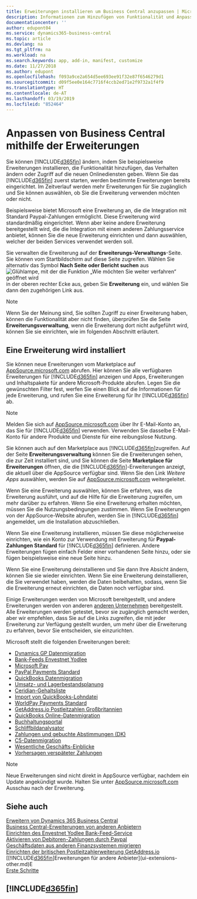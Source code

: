 ```yaml
---
title: Erweiterungen installieren um Business Central anzupassen | Microsoft Docs
description: Informationen zum Hinzufügen von Funktionalität und Anpassungen für Business Central durch die Installation von Erweiterungen.
documentationcenter: ''
author: edupont04
ms.service: dynamics365-business-central
ms.topic: article
ms.devlang: na
ms.tgt_pltfrm: na
ms.workload: na
ms.search.keywords: app, add-in, manifest, customize
ms.date: 11/27/2018
ms.author: edupont
ms.openlocfilehash: f093a9ce2a654d5ee693ee91f32e87f6546279d1
ms.sourcegitcommit: d09f5ee0e164c7716f4ccb2ed71e2f9732a1f4f9
ms.translationtype: HT
ms.contentlocale: de-AT
ms.lasthandoff: 03/19/2019
ms.locfileid: "852464"
---
```

# <a name="customizing-business-central-using-extensions"></a>Anpassen von Business Central mithilfe der Erweiterungen
Sie können [!INCLUDE[d365fin](includes/d365fin_md.md)] ändern, indem Sie beispielsweise Erweiterungen installieren, die Funktionalität hinzufügen, das Verhalten ändern oder Zugriff auf die neuen Onlinediensten geben.
Wenn Sie das [!INCLUDE[d365fin](includes/d365fin_md.md)] zuerst starten, werden bestimmte Erweiterungen bereits eingerichtet. Im Zeitverlauf werden mehr Erweiterungen für Sie zugänglich und Sie können auswählen, ob Sie die Erweiterung verwenden möchten oder nicht.

Beispielsweise bietet Microsoft eine Erweiterung an, die die Integration mit Standard Paypal-Zahlungen ermöglicht. Diese Erweiterung wird standardmäßig eingerichtet.
Wenn aber keine andere Erweiterung bereitgestellt wird, die die Integration mit einem anderen Zahlungsservice anbietet, können Sie die neue Erweiterung einrichten und dann auswählen, welcher der beiden Services verwendet werden soll.  

Sie verwalten die Erweiterung auf der **Erweiterungs-Verwaltungs**-Seite. Sie können vom Startbildschirm auf diese Seite zugreifen. Wählen Sie alternativ das Symbol **Nach Seite oder Bericht suchen** aus ![Glühlampe, mit der die Funktion „Wie möchten Sie weiter verfahren“ geöffnet wird](media/ui-search/search_small.png "Wie möchten Sie weiter verfahren") in der oberen rechter Ecke aus, geben Sie **Erweiterung** ein, und wählen Sie dann den zugehörigen Link aus.  

> [!NOTE]  
>   Wenn Sie der Meinung sind, Sie sollten Zugriff zu einer Erweiterung haben, können die Funktionalität aber nicht finden, überprüfen Sie die Seite **Erweiterungsverwaltung**, wenn die Erweiterung dort nicht aufgeführt wird, können Sie sie einrichten, wie im folgenden Abschnitt erläutert.  

## <a name="installing-an-extension"></a>Eine Erweiterung wird installiert
Sie können neue Erweiterungen vom Marketplace auf [AppSource.microsoft.com](https://appsource.microsoft.com/en-us/marketplace/apps?src=dynamics365website&product=dynamics-365-business-central) abrufen. Hier können Sie alle verfügbaren Erweiterungen für [!INCLUDE[d365fin](includes/d365fin_md.md)] anzeigen und Apps, Erweiterungen und Inhaltspakete für andere Microsoft-Produkte abrufen. Legen Sie die gewünschten Filter fest, werfen Sie einen Blick auf die Informationen für jede Erweiterung, und rufen Sie eine Erweiterung für Ihr [!INCLUDE[d365fin](includes/d365fin_md.md)] ab.  
> [!NOTE]  
>   Melden Sie sich auf [AppSource.microsoft.com](https://appsource.microsoft.com/) über Ihr E-Mail-Konto an, das Sie für [!INCLUDE[d365fin](includes/d365fin_md.md)] verwenden. Verwenden Sie dasselbe E-Mail-Konto für andere Produkte und Dienste für eine reibungslose Nutzung.  

Sie können auch auf den Marketplace aus [!INCLUDE[d365fin](includes/d365fin_md.md)]zugreifen. Auf der Seite **Erweiterungsverwaltung** können Sie die Erweiterungen sehen, die zur Zeit installiert sind, und Sie können die Seite **Marketplace für Erweiterungen** öffnen, die die [!INCLUDE[d365fin](includes/d365fin_md.md)]-Erweiterungen anzeigt, die aktuell über die AppSource verfügbar sind. Wenn Sie den Link *Weitere Apps* auswählen, werden Sie auf [AppSource.microsoft.com](https://appsource.microsoft.com/en-us/marketplace/apps?product=dynamics-365%3Bdynamics-365-for-financials&page=1) weitergeleitet.  

Wenn Sie eine Erweiterung auswählen, können Sie erfahren, was die Erweiterung ausführt, und auf die Hilfe für die Erweiterung zugreifen, um mehr darüber zu erfahren. Wenn Sie eine Erweiterung erhalten möchten, müssen Sie die Nutzungsbedingungen zustimmen. Wenn Sie Erweiterungen von der AppSource-Website abrufen, werden Sie in [!INCLUDE[d365fin](includes/d365fin_md.md)] angemeldet, um die Installation abzuschließen.  

Wenn Sie eine Erweiterung installieren, müssen Sie diese möglicherweise einrichten, wie ein Konto zur Verwendung mit Erweiterung für **Paypal-Zahlungen Standard** für [!INCLUDE[d365fin](includes/d365fin_md.md)] definieren.
Andere Erweiterungen fügen einfach Felder einer vorhandenen Seite hinzu, oder sie fügen beispielsweise eine neue Seite hinzu.   

Wenn Sie eine Erweiterung deinstallieren und Sie dann Ihre Absicht ändern, können Sie sie wieder einrichten. Wenn Sie eine Erweiterung deinstallieren, die Sie verwendet haben, werden die Daten beibehalten, sodass, wenn Sie die Erweiterung erneut einrichten, die Daten noch verfügbar sind.  

Einige Erweiterungen werden von Microsoft bereitgestellt, und andere Erweiterungen werden von anderen [anderen Unternehmen](ui-extensions-other.md) bereitgestellt. Alle Erweiterungen werden getestet, bevor sie zugänglich gemacht werden, aber wir empfehlen, dass Sie auf die Links zugreifen, die mit jeder Erweiterung zur Verfügung gestellt wurden, um mehr über die Erweiterung zu erfahren, bevor Sie entscheiden, sie einzurichten.  

Microsoft stellt die folgenden Erweiterungen bereit:  

* [Dynamics GP Datenmigration](ui-extensions-dynamicsgp-data-migration.md)  
* [Bank-Feeds Envestnet Yodlee](ui-extensions-yodlee-bank-feeds.md)  
* [Microsoft Pay](ui-extensions-microsoft-pay-payments.md)  
* [PayPal Payments Standard](ui-extensions-paypal-payments-standard.md)  
* [QuickBooks Datenmigration](ui-extensions-quickbooks-data-migration.md)  
* [Umsatz- und Lagerbestandsplanung](ui-extensions-sales-forecast.md)  
* [Ceridian-Gehaltsliste](ui-extensions-ceridian-payroll.md)  
* [Import von QuickBooks-Lohndatei](ui-extensions-quickbooks-payroll.md)  
* [WorldPay Payments Standard](ui-extensions-worldpay-payments-standard.md)  
* [GetAddress.io Postleitzahlen Großbritannien](ui-extensions-getaddressio.md)  
* [QuickBooks Online-Datenmigration](ui-extensions-quickbooks-online-data-migration.md)  
* [Buchhaltungsportal](ui-extensions-accountant-portal.md)  
* [Schliffbildanalysator](ui-extensions-image-analyzer.md)  
* [Zahlungen und gebuchte Abstimmungen (DK)](ui-extensions-payments-reconciliation-formats-dk.md)  
* [C5-Datenmigration](ui-extensions-c5-data-migration.md)  
* [Wesentliche Geschäfts-Einblicke](ui-extensions-essential-business-insights.md)  
* [Vorhersagen verspäteter Zahlungen](ui-extensions-late-payment-prediction.md  )

> [!NOTE]  
>  Neue Erweiterungen sind nicht direkt in AppSource verfügbar, nachdem ein Update angekündigt wurde. Halten Sie unter [AppSource.microsoft.com](https://appsource.microsoft.com/en-us/marketplace/apps?product=dynamics-365%3Bdynamics-365-for-financials&page=1) Ausschau nach der Erweiterung.

## <a name="see-also"></a>Siehe auch
[Erweitern von Dynamics 365 Business Central](about-develop-extensions.md)  
[Business Central-Erweiterungen von anderen Anbietern](ui-extensions-other.md)  
[Einrichten des Envestnet Yodlee Bank-Feed-Service](bank-how-setup-bank-statement-service.md)  
[Aktivieren von Debitoren-Zahlungen durch Paypal](sales-how-enable-payment-service-extensions.md)  
[Geschäftsdaten aus anderen Finanzsystemen migrieren](across-import-data-configuration-packages.md)  
[Einrichten der britischen Postleitzahlerweiterung GetAddress.io](LocalFunctionality/UnitedKingdom/uk-setup-postal-code-service.md)  
[[!INCLUDE[d365fin](includes/d365fin_md.md)]Erweiterungen für andere Anbieter](ui-extensions-other.md)E  
[Erste Schritte](product-get-started.md)  

## [!INCLUDE[d365fin](includes/free_trial_md.md)]  
